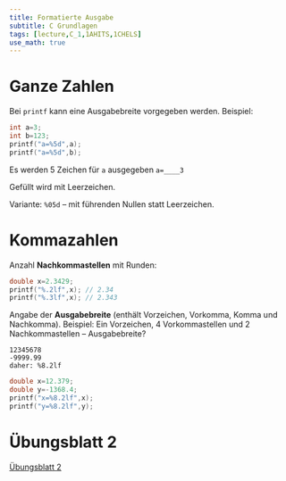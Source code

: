 ```yaml
---
title: Formatierte Ausgabe
subtitle: C Grundlagen
tags: [lecture,C_1,1AHITS,1CHELS]
use_math: true
---
```




# Ganze Zahlen

Bei `printf` kann eine Ausgabebreite vorgegeben werden.
Beispiel:

```c
int a=3;
int b=123;
printf("a=%5d",a);
printf("a=%5d",b);
```

Es werden 5 Zeichen für `a` ausgegeben `a=____3`

Gefüllt wird mit Leerzeichen.

Variante: `%05d` – mit führenden Nullen statt Leerzeichen.

# Kommazahlen

Anzahl **Nachkommastellen** mit Runden:

```c++
double x=2.3429;
printf("%.2lf",x); // 2.34
printf("%.3lf",x); // 2.343
```

Angabe der **Ausgabebreite** (enthält Vorzeichen, Vorkomma, Komma und Nachkomma). Beispiel:
Ein Vorzeichen, 4 Vorkommastellen und 2 Nachkommastellen – Ausgabebreite?

```
12345678
-9999.99
daher: %8.2lf
```



```c
double x=12.379;
double y=-1368.4;
printf("x=%8.2lf",x);
printf("y=%8.2lf",y);
```




# Übungsblatt 2

[Übungsblatt 2](05_Anfang_ue02)

